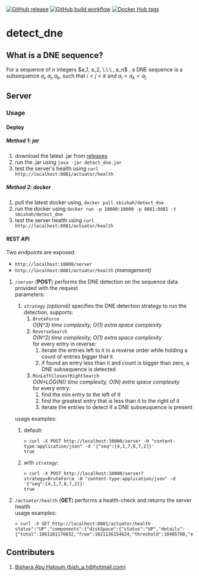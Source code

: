 [![GitHub release](https://img.shields.io/github/actions/workflow/status/sbishah/detect_dne/maven-package-and-publish.yml?style=flat-square)](https://github.com/sbishah/detect_dne/actions/workflows/maven-package-and-publish.yml)
[![GitHub build workflow](https://img.shields.io/github/release/sbishah/detect_dne.svg?style=flat-square)](https://github.com/sbishah/detect_dne/releases/latest)
[![Docker Hub tags](https://img.shields.io/docker/v/sbishah/detect_dne?label=docker&style=flat-square)](https://hub.docker.com/repository/docker/sbishah/detect_dne)

# detect_dne

## What is a DNE sequence?

For a sequence of $n$ integers $a_1, a_2, \.\.\., a_n$ , a DNE sequence is a subsequence $a_i, a_j, a_k$, such that $i < j < k$ and $a_i< a_k< a_j$

## Server

### Usage

#### Deploy

##### Method 1: jar
1. download the latest .jar from [releases](https://github.com/sbishah/detect_dne/releases)
2. run the .jar using `java -jar detect_dne.jar`
3. test the server's health using `curl http://localhost:8081/actuator/health`

##### Method 2: docker
1. pull the latest docker using, `docker pull sbishah/detect_dne`
2. run the docker using `docker run -p 10000:10000 -p 8081:8081 -t sbishah/detect_dne`
3. test the server health using `curl http://localhost:8081/actuator/health`

#### REST API

Two endpoints are exposed:

- `http://localhost:10000/server`
- `http://localhost:8081/actuator/health` _(management)_

1. `/server` (**POST**) performs the DNE detection on the sequence data provided with the request \
parameters:
    1. _`strategy`_ _(optional)_ specifies the DNE detection strategy to run the detection, supports:
        1. `BruteForce` \
        _O(N^3) time complexity, O(1) extra space complexity_
        2. `ReverseSearch` \
        _O(N^2) time complexity, O(1) extra space complexity_ \
        for every entry in reverse:
            1. iterate the entries left to it in a reverse order while holding a count of entries bigger that it
            2. if found an entry less than it and count is bigger than zero, a DNE subsequence is detected
        3. `MinLeftClosestRightSearch` \
        _O(N*LOG(N)) time complexity, O(N) extra space complexity_ \
        for every entry:
            1. find the min entry to the left of it
            2. find the greatest entry that is less than it to the right of it
            3. iterate the entries to detect if a DNE subseuquence is present

    usage examples:
    1. default:
        ```
        > curl -X POST http://localhost:10000/server -H "content-type:application/json" -d '{"seq":[4,1,7,8,7,2]}'
        true
        ```
    2. with _`strategy`_:
        ```
        > curl -X POST http://localhost:10000/server?strategy=BruteForce -H "content-type:application/json" -d '{"seq":[4,1,7,8,7,2]}'
        true
        ```
2. `/actuator/health` (**GET**) performs a health-check and returns the server health \
    usage examples:
    ```
    > curl -X GET http://localhost:8081/actuator/health
    status":"UP","components":{"diskSpace":{"status":"UP","details":{"total":1081101176832,"free":1021136154624,"threshold":10485760,"exists":true}}}}
    ```

## Contributers
 1. [Bishara Abu Hatoum (bish_a.h@hotmail.com)](https://github.com/sbishah)
